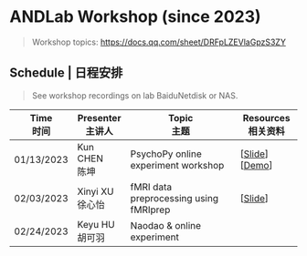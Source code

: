 # ANDLab Workshop (since 2023)

> Workshop topics: https://docs.qq.com/sheet/DRFpLZEVlaGpzS3ZY

## Schedule | 日程安排

> See workshop recordings on lab BaiduNetdisk or NAS.

| Time<br>时间 | Presenter<br>主讲人 | Topic<br>主题 | Resources<br>相关资料 |
| ------------- | ------------- | ------------- | ------------- |
|   01/13/2023  | Kun CHEN<br>陈坤 | PsychoPy online experiment workshop | [[Slide](./workshop_materials/20230113_psychopy%20online%20experiment/Psychopy%20online%20experiment%20workshop.pdf)] [[Demo](./workshop_materials/20230113_psychopy%20online%20experiment/online_experiment_demo)] |
|   02/03/2023  | Xinyi XU<br>徐心怡 | fMRI data preprocessing using fMRIprep | [[Slide](./workshop_materials/20230203_fMRI%20preprocessing%20with%20fMRIPrep/workshop-fmriprep-xinyi0203.pdf)] |
|   02/24/2023  | Keyu HU<br>胡可羽 | Naodao & online experiment |  |
